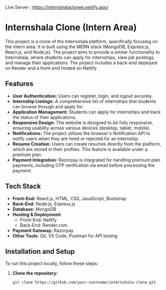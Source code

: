Live Server ;
https://internshalaclonee.netlify.app/
# Internshala Clone (Intern Area)

This project is a clone of the Internshala platform, specifically focusing on the intern area. It is built using the MERN stack (MongoDB, Express.js, React.js, and Node.js). The project aims to provide a similar functionality to Internshala, where students can apply for internships, view job postings, and manage their applications. The project includes a back-end deployed on Render and a front-end hosted on Netlify.

## Features

- **User Authentication:** Users can register, login, and logout securely.
- **Internship Listings:** A comprehensive list of internships that students can browse through and apply for.
- **Application Management:** Students can apply for internships and track the status of their applications.
- **Responsive Design:** The website is designed to be fully responsive, ensuring usability across various devices (desktop, tablet, mobile).
- **Notifications:** The project utilizes the browser's Notification API to notify users when they are hired or rejected for an internship.
- **Resume Creation:** Users can create resumes directly from the platform, which are stored in their profiles. This feature is available under a premium plan.
- **Payment Integration:** Razorpay is integrated for handling premium plan payments, including OTP verification via email before processing the payment.

## Tech Stack

- **Front-End:** React.js, HTML, CSS, JavaScript, Bootstrap
- **Back-End:** Node.js, Express.js
- **Database:** MongoDB
- **Hosting & Deployment:**
  - Front-End: Netlify
  - Back-End: Render.com
- **Payment Gateway:** Razorpay
- **Other Tools:** Git, VS Code, Postman for API testing

## Installation and Setup

To run this project locally, follow these steps:

1. **Clone the repository:**
   ```bash
   git clone https://github.com/your-username/internshala-clone.git
